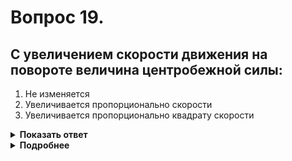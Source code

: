 # Вопрос 19.

## С увеличением скорости движения на повороте величина центробежной силы:

1. Не изменяется
2. Увеличивается пропорционально скорости
3. Увеличивается пропорционально квадрату скорости

<details>
<summary><b>Показать ответ</b></summary>
Правильный ответ: 3
</details>
<details>
<summary><b>Подробнее</b></summary>
Центробежная сила зависит от массы автомобиля, радиуса поворота и пропорциональна квадрату скорости. Повлиять на массу движущегося автомобиля водитель не может. Несколько увеличить радиус поворота может, а вот скорость, которая является самой результативной величиной, для этой силы полностью зависит от водителя. Поэтому до вхождения в поворот и рекомендуется снижение скорости.
 («Техника управления автомобилем»)
</details>